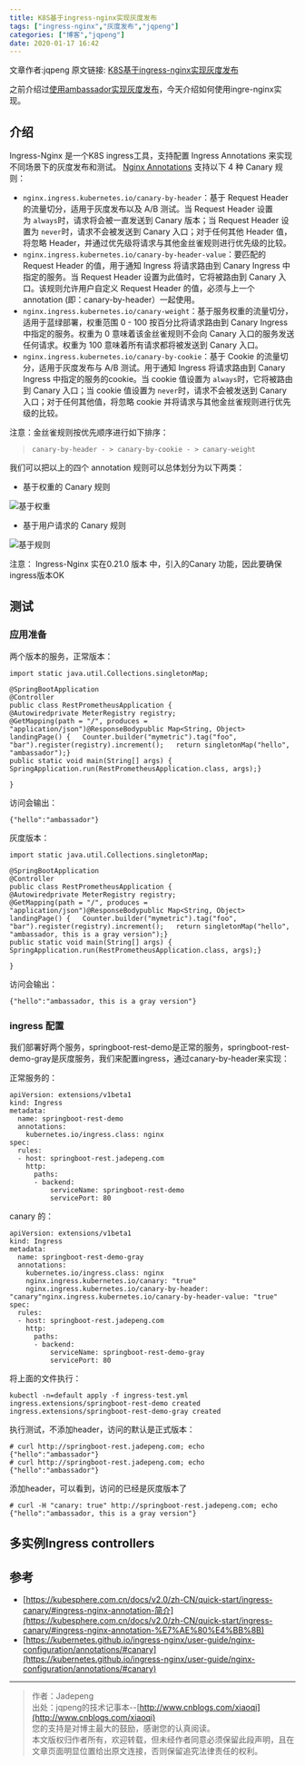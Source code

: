 ```yaml
---
title: K8S基于ingress-nginx实现灰度发布
tags: ["ingress-nginx","灰度发布","jqpeng"]
categories: ["博客","jqpeng"]
date: 2020-01-17 16:42
---
```

文章作者:jqpeng
原文链接: [K8S基于ingress-nginx实现灰度发布](https://www.cnblogs.com/xiaoqi/p/ingress-nginx-canary.html)

之前介绍过[使用ambassador实现灰度发布](https://www.cnblogs.com/xiaoqi/p/ambassador.html)，今天介绍如何使用ingre-nginx实现。

## 介绍

Ingress-Nginx  是一个K8S ingress工具，支持配置 Ingress Annotations 来实现不同场景下的灰度发布和测试。 [Nginx Annotations](https://kubernetes.github.io/ingress-nginx/user-guide/nginx-configuration/annotations/#canary) 支持以下 4 种 Canary 规则：

- `nginx.ingress.kubernetes.io/canary-by-header`：基于 Request Header 的流量切分，适用于灰度发布以及 A/B 测试。当 Request Header 设置为 `always`时，请求将会被一直发送到 Canary 版本；当 Request Header 设置为 `never`时，请求不会被发送到 Canary 入口；对于任何其他 Header 值，将忽略 Header，并通过优先级将请求与其他金丝雀规则进行优先级的比较。
- `nginx.ingress.kubernetes.io/canary-by-header-value`：要匹配的 Request Header 的值，用于通知 Ingress 将请求路由到 Canary Ingress 中指定的服务。当 Request Header 设置为此值时，它将被路由到 Canary 入口。该规则允许用户自定义 Request Header 的值，必须与上一个 annotation (即：canary-by-header）一起使用。
- `nginx.ingress.kubernetes.io/canary-weight`：基于服务权重的流量切分，适用于蓝绿部署，权重范围 0 - 100 按百分比将请求路由到 Canary Ingress 中指定的服务。权重为 0 意味着该金丝雀规则不会向 Canary 入口的服务发送任何请求。权重为 100 意味着所有请求都将被发送到 Canary 入口。
- `nginx.ingress.kubernetes.io/canary-by-cookie`：基于 Cookie 的流量切分，适用于灰度发布与 A/B 测试。用于通知 Ingress 将请求路由到 Canary Ingress 中指定的服务的cookie。当 cookie 值设置为 `always`时，它将被路由到 Canary 入口；当 cookie 值设置为 `never`时，请求不会被发送到 Canary 入口；对于任何其他值，将忽略 cookie 并将请求与其他金丝雀规则进行优先级的比较。


注意：金丝雀规则按优先顺序进行如下排序：


> `canary-by-header - > canary-by-cookie - > canary-weight`


我们可以把以上的四个 annotation 规则可以总体划分为以下两类：

- 基于权重的 Canary 规则


![基于权重](https://gitee.com/jadepeng/pic/raw/master/pic/2020/1/17/1579246552422.png)

- 基于用户请求的 Canary 规则


![基于规则](https://gitee.com/jadepeng/pic/raw/master/pic/2020/1/17/1579246569310.png)

注意： Ingress-Nginx 实在0.21.0 版本 中，引入的Canary 功能，因此要确保ingress版本OK

## 测试

### 应用准备

两个版本的服务，正常版本：


    import static java.util.Collections.singletonMap;
    
    @SpringBootApplication
    @Controller
    public class RestPrometheusApplication {
    @Autowiredprivate MeterRegistry registry;
    @GetMapping(path = "/", produces = "application/json")@ResponseBodypublic Map<String, Object> landingPage() {	Counter.builder("mymetric").tag("foo", "bar").register(registry).increment();	return singletonMap("hello", "ambassador");}
    public static void main(String[] args) {	SpringApplication.run(RestPrometheusApplication.class, args);}
    
    }
    


访问会输出：


    {"hello":"ambassador"}	


灰度版本：


    import static java.util.Collections.singletonMap;
    
    @SpringBootApplication
    @Controller
    public class RestPrometheusApplication {
    @Autowiredprivate MeterRegistry registry;
    @GetMapping(path = "/", produces = "application/json")@ResponseBodypublic Map<String, Object> landingPage() {	Counter.builder("mymetric").tag("foo", "bar").register(registry).increment();	return singletonMap("hello", "ambassador, this is a gray version");}
    public static void main(String[] args) {	SpringApplication.run(RestPrometheusApplication.class, args);}
    
    }
    


访问会输出：


    {"hello":"ambassador, this is a gray version"}	


### ingress 配置

我们部署好两个服务，springboot-rest-demo是正常的服务，springboot-rest-demo-gray是灰度服务，我们来配置ingress，通过canary-by-header来实现：

正常服务的：


    apiVersion: extensions/v1beta1
    kind: Ingress
    metadata:
      name: springboot-rest-demo
      annotations:
        kubernetes.io/ingress.class: nginx
    spec:
      rules:
      - host: springboot-rest.jadepeng.com
        http:
          paths:
          - backend:
              serviceName: springboot-rest-demo
              servicePort: 80


canary 的：


    apiVersion: extensions/v1beta1
    kind: Ingress
    metadata:
      name: springboot-rest-demo-gray
      annotations:
        kubernetes.io/ingress.class: nginx
        nginx.ingress.kubernetes.io/canary: "true"
        nginx.ingress.kubernetes.io/canary-by-header: "canary"nginx.ingress.kubernetes.io/canary-by-header-value: "true"
    spec:
      rules:
      - host: springboot-rest.jadepeng.com
        http:
          paths:
          - backend:
              serviceName: springboot-rest-demo-gray
              servicePort: 80


将上面的文件执行：


    kubectl -n=default apply -f ingress-test.yml 
    ingress.extensions/springboot-rest-demo created
    ingress.extensions/springboot-rest-demo-gray created


执行测试，不添加header，访问的默认是正式版本：


    # curl http://springboot-rest.jadepeng.com; echo
    {"hello":"ambassador"}
    # curl http://springboot-rest.jadepeng.com; echo
    {"hello":"ambassador"}


添加header，可以看到，访问的已经是灰度版本了


    # curl -H "canary: true" http://springboot-rest.jadepeng.com; echo
    {"hello":"ambassador, this is a gray version"}


## 多实例Ingress controllers

## 参考

- [https://kubesphere.com.cn/docs/v2.0/zh-CN/quick-start/ingress-canary/#ingress-nginx-annotation-简介](https://kubesphere.com.cn/docs/v2.0/zh-CN/quick-start/ingress-canary/#ingress-nginx-annotation-%E7%AE%80%E4%BB%8B)
- [https://kubernetes.github.io/ingress-nginx/user-guide/nginx-configuration/annotations/#canary](https://kubernetes.github.io/ingress-nginx/user-guide/nginx-configuration/annotations/#canary)


* * *


> 作者：Jadepeng  
>  出处：jqpeng的技术记事本--[http://www.cnblogs.com/xiaoqi](http://www.cnblogs.com/xiaoqi)  
>  您的支持是对博主最大的鼓励，感谢您的认真阅读。  
>  本文版权归作者所有，欢迎转载，但未经作者同意必须保留此段声明，且在文章页面明显位置给出原文连接，否则保留追究法律责任的权利。



